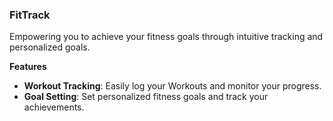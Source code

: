 ### FitTrack
Empowering you to achieve your fitness goals through intuitive tracking and personalized goals.

 **Features**
- **Workout Tracking**: Easily log your Workouts and monitor your progress.
- **Goal Setting**: Set personalized fitness goals and track your achievements.

